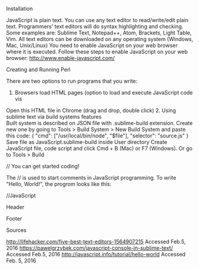 Installation 

JavaScript is plain text. You can use any text editor to read/write/edit plain text. Programmers' text editors will do syntax highlighting and checking. Some examples are: Sublime Text,  Notepad++, Atom, Brackets, Light Table, Vim. All text editors can be downloaded on any operating system (Windows, Mac, Unix/Linux) 
You need to enable JavaScript on your web browser where it is executed. Follow these steps to enable JavaScript on your web browser: http://www.enable-javascript.com/ 
 
Creating and Running Perl 
 
There are two options to run programs that you write: 

1. Browsers load HTML pages (option to load and execute JavaScript code vis <script> tag 
Create HTML page 
Put it to the same folder with .JS file 
In HTML have a <script tag that loads your code  
	<html> 
	<head> 
	<script src="myjsfile.js"></script> 
	</head> 
	<body> 
	</body> 
	</html> 
Open this HTML file in Chrome (drag and drop, double click) 
2. Using sublime text via build systems features  
Built system is described on JSON file with .sublime-build extension. Create new one by going to Tools > Build System > New Build System and paste this code: 
{ "cmd": ["/usr/local/bin/node", "$file"], "selector": "source.js" } 
Save file as JavaScript.sublime-build inside User directory 
Create JavaScript file, code script and click Cmd + B (Mac) or F7 (Windows). Or go to Tools > Build 

// You can get started coding! 

The // is used to start comments in JavaScript programming. To write "Hello, World!", the progrom looks like this:

//JavaScript
<html><body><p>Header</p><script>altert('Hello, World!')</script><p>Footer</p></body></html> 
 
Sources

http://lifehacker.com/five-best-text-editors-1564907215 Accessed Feb.5, 2016
https://pawelgrzybek.com/javascript-console-in-sublime-text/ Accessed Feb.5, 2016
http://javascript.info/tutorial/hello-world Accessed Feb. 5, 2016
